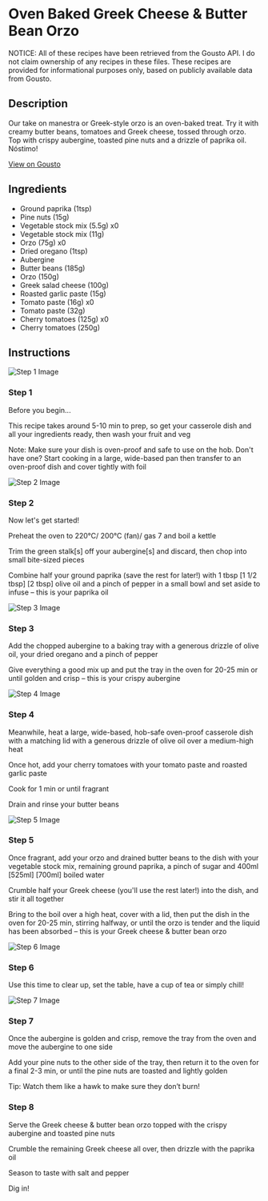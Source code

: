 # Oven Baked Greek Cheese & Butter Bean Orzo

NOTICE: All of these recipes have been retrieved from the Gousto API. I do not claim ownership of any recipes in these files. These recipes are provided for informational purposes only, based on publicly available data from Gousto.

## Description

Our take on manestra or Greek-style orzo is an oven-baked treat. Try it with creamy butter beans, tomatoes and Greek cheese, tossed through orzo. Top with crispy aubergine, toasted pine nuts and a drizzle of paprika oil. Nóstimo!

[View on Gousto](https://www.gousto.co.uk/recipes/cookbook/oven-baked-greek-cheese-butter-bean-orzo-with-crispy-aubergine)

## Ingredients

- Ground paprika (1tsp)
- Pine nuts (15g)
- Vegetable stock mix (5.5g) x0
- Vegetable stock mix (11g)
- Orzo (75g) x0
- Dried oregano (1tsp)
- Aubergine
- Butter beans (185g)
- Orzo (150g)
- Greek salad cheese (100g)
- Roasted garlic paste (15g)
- Tomato paste (16g) x0
- Tomato paste (32g)
- Cherry tomatoes (125g) x0
- Cherry tomatoes (250g)

## Instructions

![Step 1 Image](https://production-media.gousto.co.uk/cms/recipe-step-image/Admin10mm-Step-1-1716278672799-x200.jpg)

### Step 1

Before you begin...

This recipe takes around 5-10 min to prep, so get your casserole dish and all your ingredients ready, then wash your fruit and veg

Note: Make sure your dish is oven-proof and safe to use on the hob. Don't have one? Start cooking in a large, wide-based pan then transfer to an oven-proof dish and cover tightly with foil

![Step 2 Image](https://production-media.gousto.co.uk/cms/recipe-step-image/step-2-1716278681328-x200.jpg)

### Step 2

Now let's get started!

Preheat the oven to 220°C/ 200°C (fan)/ gas 7 and boil a kettle

Trim the green stalk[s] off your aubergine[s] and discard, then chop into small bite-sized pieces

Combine half your ground paprika (save the rest for later!) with 1 tbsp<span class="text-purple"> [1 1/2 tbsp] </span><span class="text-danger">[2 tbsp]</span> olive oil and a pinch of pepper in a small bowl and set aside to infuse – this is your paprika oil

![Step 3 Image](https://production-media.gousto.co.uk/cms/recipe-step-image/step-3-1716278685355-x200.jpg)

### Step 3

Add the chopped aubergine to a baking tray with a generous drizzle of olive oil, your dried oregano and a pinch of pepper

Give everything a good mix up and put the tray in the oven for 20-25 min or until golden and crisp – this is your crispy aubergine

![Step 4 Image](https://production-media.gousto.co.uk/cms/recipe-step-image/step-4-1716278689247-x200.jpg)

### Step 4

Meanwhile, heat a large, wide-based, hob-safe oven-proof casserole dish with a matching lid with a generous drizzle of olive oil over a medium-high heat

Once hot, add your cherry tomatoes with your tomato paste and roasted garlic paste

Cook for 1 min or until fragrant

Drain and rinse your butter beans

![Step 5 Image](https://production-media.gousto.co.uk/cms/recipe-step-image/step-5-1716278696231-x200.jpg)

### Step 5

Once fragrant, add your orzo and drained butter beans to the dish with your vegetable stock mix, remaining ground paprika, a pinch of sugar and 400ml <span class="text-purple">[525ml]</span><span class="text-danger"> [700ml] </span>boiled water

Crumble half your Greek cheese (you'll use the rest later!) into the dish, and stir it all together

Bring to the boil over a high heat, cover with a lid, then put the dish in the oven for 20-25 min, stirring halfway, or until the orzo is tender and the liquid has been absorbed – this is your Greek cheese & butter bean orzo

![Step 6 Image](https://production-media.gousto.co.uk/cms/recipe-step-image/step-6-1716278700945-x200.jpg)

### Step 6

Use this time to clear up, set the table, have a cup of tea or simply chill!

![Step 7 Image](https://production-media.gousto.co.uk/cms/recipe-step-image/step-7-1716278705403-x200.jpg)

### Step 7

Once the aubergine is golden and crisp, remove the tray from the oven and move the aubergine to one side

Add your pine nuts to the other side of the tray, then return it to the oven for a final 2-3 min, or until the pine nuts are toasted and lightly golden

Tip: Watch them like a hawk to make sure they don’t burn!

### Step 8

Serve the Greek cheese & butter bean orzo topped with the crispy aubergine and toasted pine nuts

Crumble the remaining Greek cheese all over, then drizzle with the paprika oil

Season to taste with salt and pepper

Dig in!


